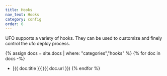 ```yaml
---
title: Hooks
nav_text: Hooks
category: config
order: 6
---
```


UFO supports a variety of hooks. They can be used to customize and finely control the ufo deploy process.

{% assign docs = site.docs | where: "categories","hooks" %}
{% for doc in docs -%}
* [{{ doc.title }}]({{ doc.url }})
{% endfor %}
